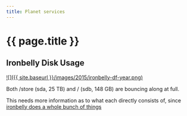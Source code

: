 ```yaml
---
title: Planet services
---
```


# {{ page.title }}

## Ironbelly Disk Usage

[![]({{ site.baseurl }}/images/2015/ironbelly-df-year.png)](http://munin.openstreetmap.org/openstreetmap/ironbelly.openstreetmap/df.html)

Both /store (sda, 25 TB) and / (sdb, 148 GB) are bouncing along at full.

This needs more information as to what each directly consists of, since [ironbelly does a whole bunch of things](https://hardware.openstreetmap.org/servers/ironbelly.openstreetmap.org/)
